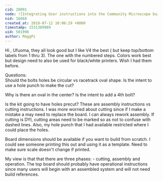 ```yaml
---
cid: 20091
node: ![Integrating User instructions into the Community Microscope build materials](../notes/jiteovien/07-09-2018/integrating-user-instructions-into-the-community-microscope-build-materials)
nid: 16668
created_at: 2018-07-12 10:06:29 +0000
timestamp: 1531389989
uid: 501996
author: MaggPi
---
```


Hi , Ufuoma,
they all look good but I like V4 the best ( but  keep top/bottom labels from 1 thru 3).   The one with the numbered  steps. Colors work best  but design need to also be used for black/white printers.  Wish I had them before. 

Questions:  
Should the bolts holes be circular vs racetrack oval shape.   Is the intent to use a hole punch to make the cut?

Why is there an oval in the center?  Is the intent to add a 4th bolt?

Is the kit going to have holes precut?   These are assembly instructions vs cutting instructions.  I was more worried about cutting since if I make a mistake a may need to replace the board.   I can always rework assembly.  If cutting is DYI, cutting areas need to be marked  so as not to confuse with dashed lines.  Also, my hole punch that I had available restricted where I could place the holes. 

Board dimensions should be available if you want to build from scratch.  I could see someone printing this out and using it as a template.  Need to make sure scale doesn't change if printed.   

My view is that that there are three phases: - cutting, assembly and operation. The top board should probably have operational instructions since many  users will begin with an assembled system and will not need build  references.  


